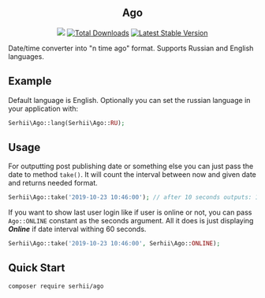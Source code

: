 <h2 align="center">Ago</h2>

<p align="center">
    <a href="https://travis-ci.org/serhii/ago"><img src="https://travis-ci.org/SerhiiCho/ago.svg?branch=master"></a>
    <a href="https://packagist.org/packages/serhii/ago"><img src="https://poser.pugx.org/serhii/ago/d/total.svg" alt="Total Downloads"></a>
    <a href="https://packagist.org/packages/serhii/ago"><img src="https://poser.pugx.org/serhii/ago/v/stable.svg" alt="Latest Stable Version"></a>
</p>

Date/time converter into "n time ago" format. Supports Russian and English languages.

## Example

Default language is English. Optionally you can set the russian language in your application with:

```php
Serhii\Ago::lang(Serhii\Ago::RU);
```

## Usage

For outputting post publishing date or something else you can just pass the date to method ```take()```. It will count the interval between now and given date and returns needed format.

```php
Serhii\Ago::take('2019-10-23 10:46:00'); // after 10 seconds outputs: 10 seconds ago
```

If you want to show last user login like if user is online or not, you can pass `Ago::ONLINE` constant as the seconds argument. All it does is just displaying ***Online*** if date interval withing 60 seconds.

```php
Serhii\Ago::take('2019-10-23 10:46:00', Serhii\Ago::ONLINE);
```

## Quick Start

```bash
composer require serhii/ago
```